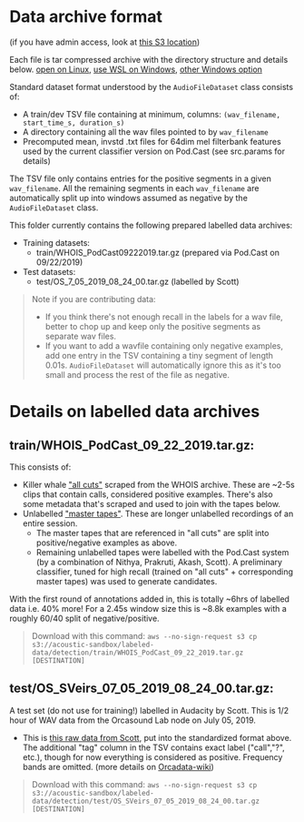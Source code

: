 # Data archive format

(if you have admin access, look at [this S3 location](https://s3.console.aws.amazon.com/s3/buckets/acoustic-sandbox/labeled-data/detection/))

Each file is tar compressed archive with the directory structure and details below. 
[open on Linux](https://www.howtogeek.com/248780/how-to-compress-and-extract-files-using-the-tar-command-on-linux/), [use WSL on Windows](https://docs.microsoft.com/en-us/windows/wsl/about), [other Windows option](https://www.7-zip.org/)

Standard dataset format understood by the `AudioFileDataset` class consists of:
* A train/dev TSV file containing at minimum, columns: `(wav_filename, start_time_s, duration_s)`
* A directory containing all the wav files pointed to by `wav_filename` 
* Precomputed mean, invstd .txt files for 64dim mel filterbank features used by the current classifier version on Pod.Cast (see src.params for details)

The TSV file only contains entries for the positive segments in a given `wav_filename`. All the remaining segments in each `wav_filename` are automatically split up into windows assumed as negative by the `AudioFileDataset` class. 

This folder currently contains the following prepared labelled data archives:
* Training datasets:
    * train/WHOIS_PodCast09222019.tar.gz (prepared via Pod.Cast on 09/22/2019)
* Test datasets:
    * test/OS_7_05_2019_08_24_00.tar.gz (labelled by Scott)

> Note if you are contributing data:
> * If you think there's not enough recall in the labels for a wav file, better to chop up and keep only the positive segments as separate wav files. 
> * If you want to add a wavfile containing only negative examples, add one entry in the TSV containing a tiny segment of length 0.01s. `AudioFileDataset` will automatically ignore this as it's too small and process the rest of the file as negative.


# Details on labelled data archives

## train/WHOIS_PodCast_09_22_2019.tar.gz:

This consists of:
* Killer whale ["all cuts"](https://whoicf2.whoi.edu/science/B/whalesounds/fullCuts.cfm?SP=BE7A&YR=-1) scraped from the WHOIS archive. These are ~2-5s clips that contain calls, considered positive examples. There's also some metadata that's scraped and used to join with the tapes below. 
* Unlabelled ["master tapes"](https://whoicf2.whoi.edu/science/B/whalesounds/masterFiles.cfm?MY=-1&SP=BE7A). These are longer unlabelled recordings of an entire session.
    * The master tapes that are referenced in "all cuts" are split into positive/negative examples as above.
    * Remaining unlabelled tapes were labelled with the Pod.Cast system (by a combination of Nithya, Prakruti, Akash, Scott). A preliminary classifier, tuned for high recall (trained on "all cuts" + corresponding master tapes) was used to generate candidates. 

With the first round of annotations added in, this is totally ~6hrs of labelled data i.e. 40% more! 
For a 2.45s window size this is ~8.8k examples with a roughly 60/40 split of negative/positive. 

> Download with this command: `aws --no-sign-request s3 cp s3://acoustic-sandbox/labeled-data/detection/train/WHOIS_PodCast_09_22_2019.tar.gz [DESTINATION]`

## test/OS_SVeirs_07_05_2019_08_24_00.tar.gz:

A test set (do not use for training!) labelled in Audacity by Scott. This is 1/2 hour of WAV data from the Orcasound Lab node on July 05, 2019. 
* This is [this raw data from Scott](https://s3.console.aws.amazon.com/s3/buckets/acoustic-sandbox/labeled-data/classification/killer-whales/southern-residents/20190705/orcasound-lab), put into the standardized format above. The additional "tag" column in the TSV contains exact label ("call","?", etc.), though for now everything is considered as positive. Frequency bands are omitted. (more details on [Orcadata-wiki](wiki/Orcadata-wiki))

> Download with this command: `aws --no-sign-request s3 cp s3://acoustic-sandbox/labeled-data/detection/test/OS_SVeirs_07_05_2019_08_24_00.tar.gz [DESTINATION]`
